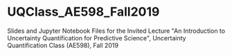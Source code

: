 # UQClass_AE598_Fall2019
Slides and Jupyter Notebook Files for the Invited Lecture "An Introduction to  Uncertainty Quantification for Predictive Science", Uncertainty Quantification Class (AE598), Fall 2019
